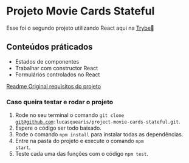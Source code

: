 # Projeto Movie Cards Stateful

Esse foi o segundo projeto utilizando React aqui na [Trybe](https://www.betrybe.com/):rocket:

## Conteúdos práticados

- Estados de componentes
- Trabalhar com constructor React
- Formulários controlados no React

[Readme Original requisitos do projeto](https://github.com/lucasquearis/project-movie-cards-library/blob/master/readmeOriginalProject.md)

### Caso queira testar e rodar o projeto

1. Rode no seu terminal o comando <code>git clone git@github.com:lucasquearis/project-movie-cards-stateful.git</code>.
2. Espere o código ser todo baixado.
3. Rode o comando <code>npm install</code> para instalar todas as dependências.
4. Entre na pasta do projeto e execute o comando <code>npm start</code>.
4. Teste cada uma das funções com o código <code>npm test</code>.
